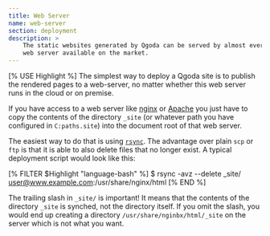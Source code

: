 ```yaml
---
title: Web Server
name: web-server
section: deployment
description: >
    The static websites generated by Qgoda can be served by almost every
    web server available on the market.
---
```

[% USE Highlight %]
The simplest way to deploy a Qgoda site is to publish the rendered pages
to a web-server, no matter whether this web server runs in the cloud or
on premise.

If you have access to a web server like [nginx](https://nginx.org) or
[Apache](https://httpd.apache.org/) you just have to copy the contents of
the directory `_site` (or whatever path you have configured in
`C:paths.site`) into the document root of that web server.

The easiest way to do that is using [`rsync`](https://linux.die.net/man/1/rsync).
The advantage over plain `scp` or `ftp` is that it is able to also delete
files that no longer exist. A typical deployment script would look like
this:

[% FILTER $Highlight "language-bash" %]
$ rsync -avz --delete _site/ user@www.example.com:/usr/share/nginx/html
[% END %]

The trailing slash in `_site/` is important! It means that the contents of the
directory `_site` is synched, not the directory itself. If you omit the slash,
you would end up creating a directory `/usr/share/nginbx/html/_site` on the
server which is not what you want.
